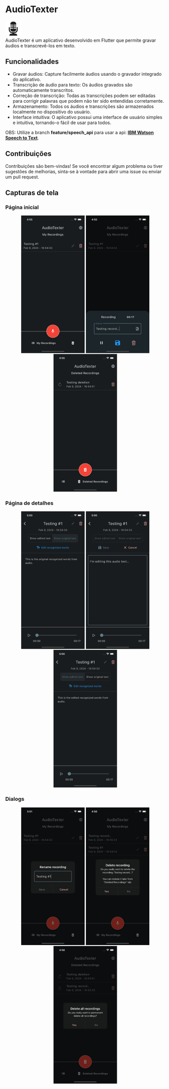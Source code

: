 
# AudioTexter

<img src="assets/logo/logo.png" width="50px" height="50px"/><br>
AudioTexter é um aplicativo desenvolvido em Flutter que permite gravar áudios e transcrevê-los em texto.

## Funcionalidades
- Gravar áudios: Capture facilmente áudios usando o gravador integrado do aplicativo.
- Transcrição de áudio para texto: Os áudios gravados são automaticamente transcritos.
- Correção de transcrição: Todas as transcrições podem ser editadas para corrigir palavras que podem não ter sido entendidas corretamente.
- Armazenamento: Todos os áudios e transcrições são armazenados localmente no dispositivo do usuário.
- Interface intuitiva: O aplicativo possui uma interface de usuário simples e intuitiva, tornando-o fácil de usar para todos.

OBS: Utilize a branch **feature/speech_api** para usar a api: <a href="https://www.ibm.com/br-pt/products/speech-to-text">**IBM Watson Speech to Text**</a>.

## Contribuições

Contribuições são bem-vindas! Se você encontrar algum problema ou tiver sugestões de melhorias, sinta-se à vontade para abrir uma issue ou enviar um pull request.

## Capturas de tela

### Página inicial
<div align="center">
	<img src="./screenshots/myRecordings.png" width="200px"/>
    <img src="./screenshots/recordingModal.png" width="200px"/>
    <img src="./screenshots/deletedRecordings.png" width="200px"/>
</div>

### Página de detalhes
<div align="center">
    <img src="./screenshots/detailsOriginalText.png" width="200px"/>
    <img src="./screenshots/detailsEditing.png" width="200px"/>
	<img src="./screenshots/detailsEditedText.png" width="200px"/>
</div>

### Dialogs
<div align="center">
    <img src="./screenshots/renamingPopup.png" width="200px"/>
    <img src="./screenshots/deletePopup.png" width="200px"/>
	<img src="./screenshots/deleteAllPopup.png" width="200px"/>
</div>
